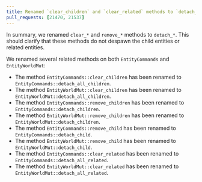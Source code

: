 ```yaml
---
title: Renamed `clear_children` and `clear_related` methods to `detach_*`
pull_requests: [21470, 21537]
---
```


In summary, we renamed `clear_*` and `remove_*` methods to `detach_*`.
This should clarify that these methods do not despawn the child entities or related entities.

We renamed several related methods on both `EntityCommands` and `EntityWorldMut`:

- The method `EntityCommands::clear_children` has been renamed to `EntityCommands::detach_all_children`.
- The method `EntityWorldMut::clear_children` has been renamed to `EntityWorldMut::detach_all_children`.
- The method `EntityCommands::remove_children` has been renamed to `EntityCommands::detach_children`.
- The method `EntityWorldMut::remove_children` has been renamed to `EntityWorldMut::detach_children`.
- The method `EntityCommands::remove_child` has been renamed to `EntityCommands::detach_child`.
- The method `EntityWorldMut::remove_child` has been renamed to `EntityWorldMut::detach_child`.
- The method `EntityCommands::clear_related` has been renamed to `EntityCommands::detach_all_related`.
- The method `EntityWorldMut::clear_related` has been renamed to `EntityWorldMut::detach_all_related`.
